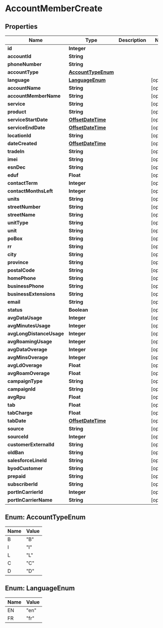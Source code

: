 # AccountMemberCreate

## Properties
Name | Type | Description | Notes
------------ | ------------- | ------------- | -------------
**id** | **Integer** |  | 
**accountId** | **String** |  | 
**phoneNumber** | **String** |  | 
**accountType** | [**AccountTypeEnum**](#AccountTypeEnum) |  | 
**language** | [**LanguageEnum**](#LanguageEnum) |  |  [optional]
**accountName** | **String** |  |  [optional]
**accountMemberName** | **String** |  |  [optional]
**service** | **String** |  |  [optional]
**product** | **String** |  |  [optional]
**serviceStartDate** | [**OffsetDateTime**](OffsetDateTime.md) |  |  [optional]
**serviceEndDate** | [**OffsetDateTime**](OffsetDateTime.md) |  |  [optional]
**locationId** | **String** |  |  [optional]
**dateCreated** | [**OffsetDateTime**](OffsetDateTime.md) |  |  [optional]
**tradeIn** | **String** |  |  [optional]
**imei** | **String** |  |  [optional]
**esnDec** | **String** |  |  [optional]
**eduf** | **Float** |  |  [optional]
**contactTerm** | **Integer** |  |  [optional]
**contactMonthsLeft** | **Integer** |  |  [optional]
**units** | **String** |  |  [optional]
**streetNumber** | **String** |  |  [optional]
**streetName** | **String** |  |  [optional]
**unitType** | **String** |  |  [optional]
**unit** | **String** |  |  [optional]
**poBox** | **String** |  |  [optional]
**rr** | **String** |  |  [optional]
**city** | **String** |  |  [optional]
**province** | **String** |  |  [optional]
**postalCode** | **String** |  |  [optional]
**homePhone** | **String** |  |  [optional]
**businessPhone** | **String** |  |  [optional]
**businessExtensions** | **String** |  |  [optional]
**email** | **String** |  |  [optional]
**status** | **Boolean** |  |  [optional]
**avgDataUsage** | **Integer** |  |  [optional]
**avgMinutesUsage** | **Integer** |  |  [optional]
**avgLongDistanceUsage** | **Integer** |  |  [optional]
**avgRoamingUsage** | **Integer** |  |  [optional]
**avgDataOverage** | **Integer** |  |  [optional]
**avgMinsOverage** | **Integer** |  |  [optional]
**avgLdOverage** | **Float** |  |  [optional]
**avgRoamOverage** | **Float** |  |  [optional]
**campaignType** | **String** |  |  [optional]
**campaignId** | **String** |  |  [optional]
**avgRpu** | **Float** |  |  [optional]
**tab** | **Float** |  |  [optional]
**tabCharge** | **Float** |  |  [optional]
**tabDate** | [**OffsetDateTime**](OffsetDateTime.md) |  |  [optional]
**source** | **String** |  |  [optional]
**sourceId** | **Integer** |  |  [optional]
**customerExternalId** | **String** |  |  [optional]
**oldBan** | **String** |  |  [optional]
**salesforceLineId** | **String** |  |  [optional]
**byodCustomer** | **String** |  |  [optional]
**prepaid** | **String** |  |  [optional]
**subscriberId** | **String** |  |  [optional]
**portInCarrierId** | **Integer** |  |  [optional]
**portInCarrierName** | **String** |  |  [optional]

<a name="AccountTypeEnum"></a>
## Enum: AccountTypeEnum
Name | Value
---- | -----
B | &quot;B&quot;
I | &quot;I&quot;
L | &quot;L&quot;
C | &quot;C&quot;
D | &quot;D&quot;

<a name="LanguageEnum"></a>
## Enum: LanguageEnum
Name | Value
---- | -----
EN | &quot;en&quot;
FR | &quot;fr&quot;
